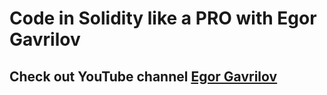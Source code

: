 # Code in Solidity like a PRO with Egor Gavrilov

## Check out YouTube channel [Egor Gavrilov](https://www.youtube.com/channel/UC2g3Z_stf7EEXU3lOsjRpcQ)